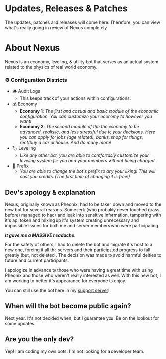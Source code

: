 # Updates, Releases & Patches
The updates, patches and releases will come here. Therefore, you can view what's really going in review of Nexus completely

# About Nexus
Nexus is an economy, leveling, & utility bot that serves as an actual system related to the physics of real world economy.

### ⚙ Configuration Districts
- 🪵 Audit Logs
  - This keeps track of your actions within configurations.
- 💰 Economy
  - **Economy 1**: _The first and casual and basic module of the economic configuration. You can customize your economy to however you want!_
  - **Economy 2**: _The second module of the the economy to be advanced. realistic, and less stressful due to your decisions. Here you can apply for jobs (age related), banks, shop for things, rent/buy a car or house. And do many more!_
- 🏷 Leveling
  - _Like any other bot, you are able to comfortably customize your leveling system for you and your members without being charged._
- 🧭 Prefix
  - _You are able to change the bot's prefix to any your liking! This will cost you credits. (The first time of changing it is free!)_

## Dev's apology & explanation
Nexus, originally known as Pheonix, had to be taken down and moved to the new bot for several reasons. Some jerk (who probably never touched grass before) managed to hack and leak into sensitive information, tampering with it's api token and mixing up it's system creating unnecessary and impossible issues for both me and server members who were participating. 

_**It gave me a MASSIVE headache**_.  

For the safety of others, I had to delete the bot and migrate it's host to a new one, forcing it all the servers and their participated progress to fall greatly (but, not deleted). The decision was made to avoid harmful deities to future and current participants.

I apologize in advance to those who were having a great time with using Pheonix and those who weren't really interested as well. With this new bot, I am working to better it's appearance for everyone to enjoy. 

You can still use the bot here in my [support server](https://discord.gg/YBS5AygwYT)! 

## When will the bot become public again?
Next year. It's not decided when, but I guarantee you. Be on the lookout for some updates.

## Are you the only dev?
Yep! I am coding my own bots. I'm not looking for a developer team.
